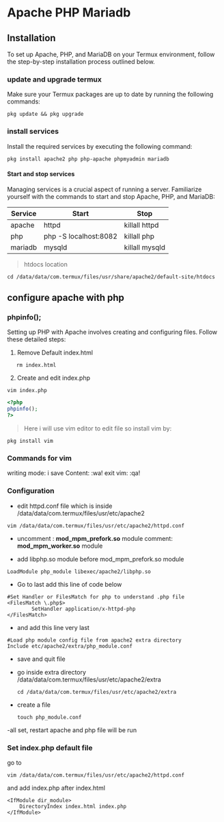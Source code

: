 # Apache PHP Mariadb
## Installation 
To set up Apache, PHP, and MariaDB on your Termux environment, follow the step-by-step installation process outlined below.

### update and upgrade termux
Make sure your Termux packages are up to date by running the following commands:
```termux
pkg update && pkg upgrade
```
### install services
Install the required services by executing the following command:
```termux
pkg install apache2 php php-apache phpmyadmin mariadb
```
#### Start and stop services
Managing services is a crucial aspect of running a server. Familiarize yourself with the commands to start and stop Apache, PHP, and MariaDB:

|Service  | Start         | Stop          |
|---------|---------------|---------------|
|apache   | httpd         | killall httpd |
|php      | php -S localhost:8082 | killall php|
|mariadb  | mysqld         | killall mysqld|

> htdocs location

```termux
cd /data/data/com.termux/files/usr/share/apache2/default-site/htdocs
```

## configure apache with php
### phpinfo();
Setting up PHP with Apache involves creating and configuring files. Follow these detailed steps:
1. Remove Default index.html
```termux
   rm index.html
```
2. Create and edit index.php
```termux
vim index.php
```
```php
<?php
phpinfo();
?>
```

> Here i will use vim editor to edit file
so install vim by:
 ```termux
pkg install vim
```
### Commands for vim 
writing mode: i
save Content: :wa!
exit vim: :qa!

### Configuration 
- edit httpd.conf file
which is inside
/data/data/com.termux/files/usr/etc/apache2
```termux
vim /data/data/com.termux/files/usr/etc/apache2/httpd.conf
```

- uncomment : **mod_mpm_prefork.so** module
comment: **mod_mpm_worker.so** module

- add libphp.so module before mod_mpm_prefork.so module
```termux
LoadModule php_module libexec/apache2/libphp.so
```
- Go to last add this line of code below <ifmodule>

```termux
#Set Handler or FilesMatch for php to understand .php file
<FilesMatch \.php$>
        SetHandler application/x-httpd-php
</FilesMatch>
```

- and add this line very last
```termux
#Load php module config file from apache2 extra directory
Include etc/apache2/extra/php_module.conf
```


- save and quit file
- go inside extra directory /data/data/com.termux/files/usr/etc/apache2/extra
  ```termux
  cd /data/data/com.termux/files/usr/etc/apache2/extra
  ```

- create a file
  ```termux
  touch php_module.conf
  ```
-all set, restart apache and php file will be run

### Set index.php default file 

go to 
```termux
vim /data/data/com.termux/files/usr/etc/apache2/httpd.conf 
```

and add index.php after index.html
```termux
<IfModule dir_module>
    DirectoryIndex index.html index.php
</IfModule>
```

  
